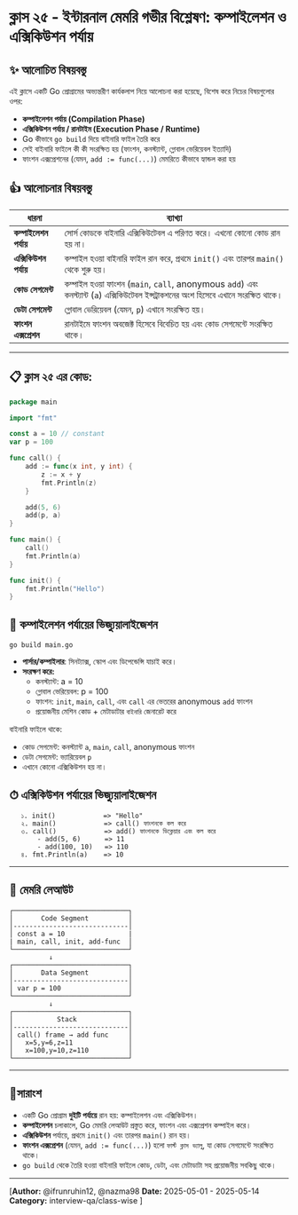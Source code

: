 # ক্লাস ২৫ - ইন্টারনাল মেমরি গভীর বিশ্লেষণ: কম্পাইলেশন ও এক্সিকিউশন পর্যায়

## ✨ আলোচিত বিষয়বস্তু

এই ক্লাসে একটি Go প্রোগ্রামের অভ্যন্তরীণ কার্যকলাপ নিয়ে আলোচনা করা হয়েছে, বিশেষ করে নিচের বিষয়গুলোর ওপর:

- **কম্পাইলেশন পর্যায় (Compilation Phase)**
- **এক্সিকিউশন পর্যায় / রানটাইম (Execution Phase / Runtime)**
- Go কীভাবে `go build` দিয়ে বাইনারি ফাইল তৈরি করে
- সেই বাইনারি ফাইলে কী কী সংরক্ষিত হয় (ফাংশন, কনস্ট্যান্ট, গ্লোবাল ভেরিয়েবল ইত্যাদি)
- ফাংশন এক্সপ্রেশনের (যেমন, `add := func(...)`) মেমরিতে কীভাবে হ্যান্ডল করা হয়

## 👍 আলোচনার বিষয়বস্তু

| ধারনা                  | ব্যাখ্যা                                                                                                                               |
| ---------------------- | -------------------------------------------------------------------------------------------------------------------------------------- |
| **কম্পাইলেশন পর্যায়** | সোর্স কোডকে বাইনারি এক্সিকিউটেবল এ পরিণত করে। এখনো কোনো কোড রান হয় না।                                                                |
| **এক্সিকিউশন পর্যায়** | কম্পাইল হওয়া বাইনারি ফাইল রান করে, প্রথমে `init()` এবং তারপর `main()` থেকে শুরু হয়।                                                  |
| **কোড সেগমেন্ট**       | কম্পাইল হওয়া ফাংশন (`main`, `call`, anonymous `add`) এবং কনস্ট্যান্ট (`a`) এক্সিকিউটেবল ইন্সট্রাকশনের অংশ হিসেবে এখানে সংরক্ষিত থাকে। |
| **ডেটা সেগমেন্ট**      | গ্লোবাল ভেরিয়েবল (যেমন, `p`) এখানে সংরক্ষিত হয়।                                                                                      |
| **ফাংশন এক্সপ্রেশন**   | রানটাইমে ফাংশন অবজেক্ট হিসেবে বিবেচিত হয় এবং কোড সেগমেন্টে সংরক্ষিত থাকে।                                                             |

---

## 📋 ক্লাস ২৫ এর কোড:

```go
package main

import "fmt"

const a = 10 // constant
var p = 100

func call() {
	add := func(x int, y int) {
		z := x + y
		fmt.Println(z)
	}

	add(5, 6)
	add(p, a)
}

func main() {
	call()
	fmt.Println(a)
}

func init() {
	fmt.Println("Hello")
}
```

## 🔄 কম্পাইলেশন পর্যায়ের ভিজ্যুয়ালাইজেশন

```
go build main.go
```

- **পার্সার/কম্পাইলার**: সিনট্যাক্স, স্কোপ এবং ডিপেন্ডেন্সি যাচাই করে।
- **সংরক্ষণ করে:**
  - কনস্ট্যান্ট: a = 10
  - গ্লোবাল ভেরিয়েবল: p = 100
  - ফাংশন: `init`, `main`, `call`, এবং `call` এর ভেতরের anonymous `add` ফাংশন
  - প্রয়োজনীয় মেশিন কোড + মেটাডাটার `বাইনারি` জেনারেট করে

বাইনারি ফাইলে থাকে:

- কোড সেগমেন্ট: কনস্ট্যান্ট `a`, `main`, `call`, anonymous ফাংশন
- ডেটা সেগমেন্ট: ভ্যারিয়েবল `p`
- এখানে কোনো এক্সিকিউশন হয় না।

## ⏱ এক্সিকিউশন পর্যায়ের ভিজ্যুয়ালাইজেশন

```
   ১. init()            => "Hello"
   ২. main()            => call() ফাংশনকে কল করে
   ৩. call()            => add() ফাংশনকে ডিক্লেয়ার এবং কল করে
       - add(5, 6)      => 11
       - add(100, 10)   => 110
   ৪. fmt.Println(a)    => 10
```

---

## 🧠 মেমরি লেআউট

```
┌─────────────────────────────┐
│       Code Segment          │
│-----------------------------│
│ const a = 10                |
| main, call, init, add-func  │
└─────────────────────────────┘
          ↓
┌─────────────────────────────┐
│       Data Segment          │
│-----------------------------│
│ var p = 100                 │
└─────────────────────────────┘
          ↓
┌─────────────────────────────┐
│           Stack             │
│-----------------------------│
│ call() frame → add func     │
│   x=5,y=6,z=11              │
│   x=100,y=10,z=110          │
└─────────────────────────────┘
```

---

## 🔹সারাংশ

- একটি Go প্রোগ্রাম **দুইটি পর্যায়ে** রান হয়: কম্পাইলেশন এবং এক্সিকিউশন।
- **কম্পাইলেশন** চলাকালে, Go মেমরি লেআউট প্রস্তুত করে, ফাংশন এবং এক্সপ্রেশন কম্পাইল করে।
- **এক্সিকিউশন** পর্যায়ে, প্রথমে `init()` এবং তারপর `main()` রান হয়।
- **ফাংশন এক্সপ্রেশন** (যেমন, `add := func(...)`) হলো `ফার্স্ট ক্লাস ভ্যালু`, যা কোড সেগমেন্টে সংরক্ষিত থাকে।
- `go build` থেকে তৈরি হওয়া বাইনারি ফাইলে কোড, ডেটা, এবং মেটাডাটা সহ প্রয়োজনীয় সবকিছু থাকে।

---

[**Author:** @ifrunruhin12, @nazma98
**Date:** 2025-05-01 - 2025-05-14
**Category:** interview-qa/class-wise
]
